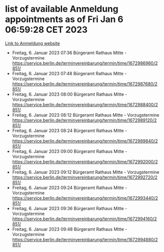 # list of available Anmeldung appointments as of Fri Jan  6 06:59:28 CET 2023
[Link to Anmeldung website](https://service.berlin.de/terminvereinbarung/termin/tag.php?termin=0&anliegen[]=120686&dienstleisterlist=122210,122217,327316,122219,327312,122227,327314,122231,327346,122243,327348,122252,329742,122260,329745,122262,329748,122254,329751,122271,327278,122273,327274,122277,327276,330436,122280,327294,122282,327290,122284,327292,327539,122291,327270,122285,327266,122286,327264,122296,327268,150230,329760,122301,327282,122297,327286,122294,327284,122312,329763,122314,329775,122304,327330,122311,327334,122309,327332,122281,327352,122279,329772,122276,327324,122274,327326,122267,329766,122246,327318,122251,327320,122257,327322,122208,327298,122226,327300,121362,121364&herkunft=http%3A%2F%2Fservice.berlin.de%2Fdienstleistung%2F120686%2F)
- Freitag, 6. Januar 2023 07:36 Bürgeramt Rathaus Mitte - Vorzugstermine https://service.berlin.de/terminvereinbarung/termin/time/1672986960/2851/
- Freitag, 6. Januar 2023 07:48 Bürgeramt Rathaus Mitte - Vorzugstermine https://service.berlin.de/terminvereinbarung/termin/time/1672987680/2851/
- Freitag, 6. Januar 2023 08:00 Bürgeramt Rathaus Mitte - Vorzugstermine https://service.berlin.de/terminvereinbarung/termin/time/1672988400/2851/
- Freitag, 6. Januar 2023 08:12 Bürgeramt Rathaus Mitte - Vorzugstermine https://service.berlin.de/terminvereinbarung/termin/time/1672989120/2851/
- Freitag, 6. Januar 2023 08:24 Bürgeramt Rathaus Mitte - Vorzugstermine https://service.berlin.de/terminvereinbarung/termin/time/1672989840/2851/
- Freitag, 6. Januar 2023 09:00 Bürgeramt Rathaus Mitte - Vorzugstermine https://service.berlin.de/terminvereinbarung/termin/time/1672992000/2851/
- Freitag, 6. Januar 2023 09:12 Bürgeramt Rathaus Mitte - Vorzugstermine https://service.berlin.de/terminvereinbarung/termin/time/1672992720/2851/
- Freitag, 6. Januar 2023 09:24 Bürgeramt Rathaus Mitte - Vorzugstermine https://service.berlin.de/terminvereinbarung/termin/time/1672993440/2851/
- Freitag, 6. Januar 2023 09:36 Bürgeramt Rathaus Mitte - Vorzugstermine https://service.berlin.de/terminvereinbarung/termin/time/1672994160/2851/
- Freitag, 6. Januar 2023 09:48 Bürgeramt Rathaus Mitte - Vorzugstermine https://service.berlin.de/terminvereinbarung/termin/time/1672994880/2851/
